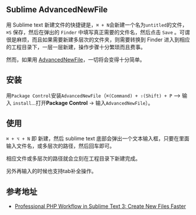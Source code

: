 ## Sublime AdvancedNewFile

用 Sublime text 新建文件的快捷键是，`⌘ + N`会新建一个名为`untitled`的文件，`⌘S` 保存，然后在弹出的 `Finder` 中填写真正需要的文件名，然后点击 `Save` 。可谓很是麻烦，而且如果需要新建多层次的文件夹，则需要转换到 Finder 进入到相应的工程目录下，一层一层新建，操作步骤十分繁琐而且费事。

然而，如果用 [AdvancedNewFile](https://github.com/skuroda/Sublime-AdvancedNewFile)，一切将会变得十分简单。

## 安装
用`Package Control`安装`AdvancedNewFile`（`⌘(Command) + ⇧(Shift) + P` –> 输入 `install`…打开**Package Control** -> 输入`AdvancedNewFile`）。

## 使用

`⌘ + ⌥ + N` 即 新建，然后 sublime text 底部会弹出一个文本输入框，只要在里面输入文件名，或多层次的路径，然后回车即可。

相应文件或多层次的路径就会立刻在工程目录下新建完成。

另外再输入的时候也支持tab补全操作。


## 参考地址

- [Professional PHP Workflow in Sublime Text 3: Create New Files Faster](https://laracasts.com/series/professional-php-workflow-in-sublime-text/episodes/5)